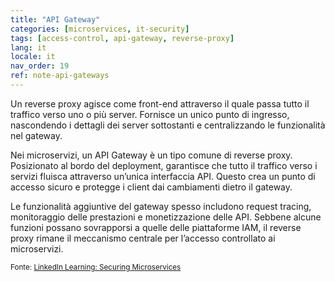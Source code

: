 ```yaml
---
title: "API Gateway"
categories: [microservices, it-security]
tags: [access-control, api-gateway, reverse-proxy]
lang: it
locale: it
nav_order: 19
ref: note-api-gateways
---
```

Un reverse proxy agisce come front-end attraverso il quale passa tutto il traffico verso uno o più server. Fornisce un unico punto di ingresso, nascondendo i dettagli dei server sottostanti e centralizzando le funzionalità nel gateway.

Nei microservizi, un API Gateway è un tipo comune di reverse proxy. Posizionato al bordo del deployment, garantisce che tutto il traffico verso i servizi fluisca attraverso un’unica interfaccia API. Questo crea un punto di accesso sicuro e protegge i client dai cambiamenti dietro il gateway.

Le funzionalità aggiuntive del gateway spesso includono request tracing, monitoraggio delle prestazioni e monetizzazione delle API. Sebbene alcune funzioni possano sovrapporsi a quelle delle piattaforme IAM, il reverse proxy rimane il meccanismo centrale per l’accesso controllato ai microservizi.

<small> Fonte: [LinkedIn Learning: Securing Microservices](https://www.linkedin.com/learning/microservices-security/securing-microservices?contextUrn=urn%3Ali%3AlyndaLearningPath%3A645bcd56498e6459e79b3c71&resume=false&u=57075649)</small>